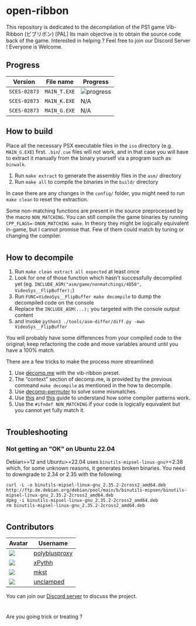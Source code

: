 # open-ribbon
This repository is dedicated to the decompilation of the PS1 game Vib-Ribbon (ビブリボン)  [PAL]
Its main objective is to obtain the source code back of the game.
Interested in helping ? Feel free to join our Discord Server ! Everyone is Welcome.

## Progress

| Version      | File name  | Progress
|--------------|------------|----------
| `SCES-02873` | `MAIN_T.EXE` | ![progress](https://img.shields.io/endpoint?url=https://raw.githubusercontent.com/polybiusproxy/open-ribbon/gh-report/assets/progress-sces028.json)
| `SCES-02873` | `MAIN_K.EXE`  | N/A 
| `SCES-02873` | `MAIN_G.EXE`  | N/A 

## How to build

Place all the necessary PSX executable files in the `iso` directory (e.g. `MAIN_G.EXE`) first.
`.bin`/`.cue` files will not work, and in that case you will have to extract it manually from the binary yourself via a program such as `binwalk`.

 1. Run `make extract` to generate the assembly files in the `asm/` directory
 1. Run `make all` to compile the binaries in the `build/` directory

In case there are any changes in the `config/` folder, you might need to run `make clean` to reset the extraction.

Some non-matching functions are present in the source preprocessed by the macro `NON_MATCHING`. You can still compile the game binaries by running `CPP_FLAGS=-DNON_MATCHING make`. In theory they might be logically equivalent in-game, but I cannot promise that. Few of them could match by tuning or changing the compiler.

#
## How to decompile

1. Run `make clean extract all expected` at least once
1. Look for one of those function which hasn't successfully decompiled yet (eg. `INCLUDE_ASM("asm/game/nonmatchings/4D58", VideoSys__FlipBuffer);`)
1. Run `FUNC=VideoSys__FlipBuffer make decompile` to dump the decompiled code on the console
1. Replace the `INCLUDE_ASM(...);` you targeted with the console output content
1. and invoke `python3 ./tools/asm-differ/diff.py -mwo VideoSys__FlipBuffer`

You will probably have some differences from your compiled code to the original; keep refactoring the code and move variables around until you have a 100% match.

There are a few tricks to make the process more streamlined:

1. Use [decomp.me](https://decomp.me/) with the vib-ribbon preset.
1. The “context” section of decomp.me, is provided by the previous command `make decompile` as mentioned in the how to decompile.
1. Use [decomp-permuter](https://github.com/simonlindholm/decomp-permuter) to solve some mismatches.
1. Use [this](https://github.com/mkst/sssv/wiki/Jump-Tables) and [this](https://github.com/pmret/papermario/wiki/GCC-2.8.1-Tips-and-Tricks) guide to understand how some compiler patterns work.
1. Use the `#ifndef NON_MATCHING` if your code is logically equivalent but you cannot yet fully match it.

#
## Troubleshooting

### Not getting an "OK" on Ubuntu 22.04

Debian>=12 and Ubuntu>=22.04 uses `binutils-mipsel-linux-gnu`>=2.38 which, for some unknown reasons, it generates broken binaries. You need to downgrade to 2.34 or 2.35 with the following:

```shell
curl -L -o binutils-mipsel-linux-gnu_2.35.2-2cross2_amd64.deb http://ftp.de.debian.org/debian/pool/main/b/binutils-mipsen/binutils-mipsel-linux-gnu_2.35.2-2cross2_amd64.deb
dpkg -i binutils-mipsel-linux-gnu_2.35.2-2cross2_amd64.deb
rm binutils-mipsel-linux-gnu_2.35.2-2cross2_amd64.deb
```

#
## Contributors

| Avatar | Username |
| ------ | -------- | 
| ![](https://avatars.githubusercontent.com/u/47796739?s=64) | [polybiusproxy](https://github.com/polybiusproxy)
| ![](https://avatars.githubusercontent.com/u/52961795?s=64) | [xPythh](https://github.com/xPythh) |
| ![](https://avatars.githubusercontent.com/u/22226349?s=64) | [mkst](https://github.com/mkst)
| ![](https://i.imgur.com/vtsmp8m.png) 						 | [unclamped](https://github.com/unclamped) 

You can join our [Discord server](https://discord.gg/n5TPTBvGjE) to discuss the project.

#
Are you going trick or treating ?